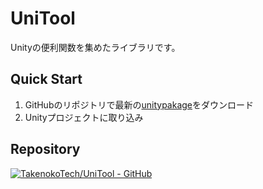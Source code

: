 # **UniTool**
Unityの便利関数を集めたライブラリです。

## Quick Start
1. GitHubのリポジトリで最新の[unitypakage](https://github.com/TakenokoTech/UniTool/releases)をダウンロード
2. Unityプロジェクトに取り込み

## Repository
[![TakenokoTech/UniTool - GitHub](https://gh-card.dev/repos/TakenokoTech/UniTool.svg)](https://github.com/TakenokoTech/UniTool)